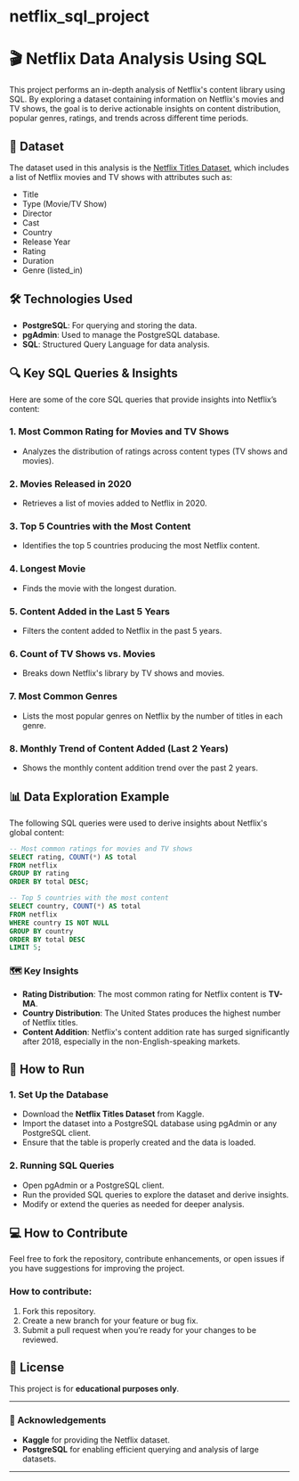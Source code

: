 # netflix_sql_project


# 🎬 Netflix Data Analysis Using SQL

This project performs an in-depth analysis of Netflix's content library using SQL. By exploring a dataset containing information on Netflix's movies and TV shows, the goal is to derive actionable insights on content distribution, popular genres, ratings, and trends across different time periods.

## 📁 Dataset

The dataset used in this analysis is the [Netflix Titles Dataset](https://www.kaggle.com/datasets/shivamb/netflix-shows), which includes a list of Netflix movies and TV shows with attributes such as:

- Title
- Type (Movie/TV Show)
- Director
- Cast
- Country
- Release Year
- Rating
- Duration
- Genre (listed_in)

## 🛠️ Technologies Used

- **PostgreSQL**: For querying and storing the data.
- **pgAdmin**: Used to manage the PostgreSQL database.
- **SQL**: Structured Query Language for data analysis.

## 🔍 Key SQL Queries & Insights

Here are some of the core SQL queries that provide insights into Netflix’s content:

### 1. **Most Common Rating for Movies and TV Shows**
   - Analyzes the distribution of ratings across content types (TV shows and movies).

### 2. **Movies Released in 2020**
   - Retrieves a list of movies added to Netflix in 2020.

### 3. **Top 5 Countries with the Most Content**
   - Identifies the top 5 countries producing the most Netflix content.

### 4. **Longest Movie**
   - Finds the movie with the longest duration.

### 5. **Content Added in the Last 5 Years**
   - Filters the content added to Netflix in the past 5 years.

### 6. **Count of TV Shows vs. Movies**
   - Breaks down Netflix's library by TV shows and movies.

### 7. **Most Common Genres**
   - Lists the most popular genres on Netflix by the number of titles in each genre.

### 8. **Monthly Trend of Content Added (Last 2 Years)**
   - Shows the monthly content addition trend over the past 2 years.

## 📊 Data Exploration Example

The following SQL queries were used to derive insights about Netflix's global content:

```sql
-- Most common ratings for movies and TV shows
SELECT rating, COUNT(*) AS total
FROM netflix
GROUP BY rating
ORDER BY total DESC;
````

```sql
-- Top 5 countries with the most content
SELECT country, COUNT(*) AS total
FROM netflix
WHERE country IS NOT NULL
GROUP BY country
ORDER BY total DESC
LIMIT 5;
```

### 🗺️ Key Insights

* **Rating Distribution**: The most common rating for Netflix content is **TV-MA**.
* **Country Distribution**: The United States produces the highest number of Netflix titles.
* **Content Addition**: Netflix's content addition rate has surged significantly after 2018, especially in the non-English-speaking markets.

## 🚀 How to Run

### 1. **Set Up the Database**

* Download the **Netflix Titles Dataset** from Kaggle.
* Import the dataset into a PostgreSQL database using pgAdmin or any PostgreSQL client.
* Ensure that the table is properly created and the data is loaded.

### 2. **Running SQL Queries**

* Open pgAdmin or a PostgreSQL client.
* Run the provided SQL queries to explore the dataset and derive insights.
* Modify or extend the queries as needed for deeper analysis.


## 💻 How to Contribute

Feel free to fork the repository, contribute enhancements, or open issues if you have suggestions for improving the project.

### How to contribute:

1. Fork this repository.
2. Create a new branch for your feature or bug fix.
3. Submit a pull request when you’re ready for your changes to be reviewed.

## 📌 License

This project is for **educational purposes only**.

---

### 🤝 Acknowledgements

* **Kaggle** for providing the Netflix dataset.
* **PostgreSQL** for enabling efficient querying and analysis of large datasets.

---



